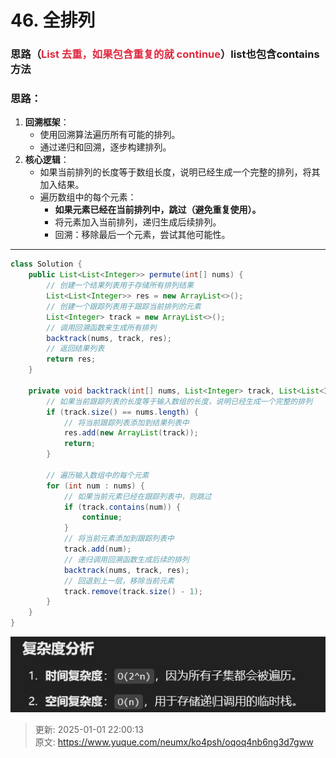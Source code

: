 # 46. 全排列

### 思路（<font style="color:#DF2A3F;">List 去重，如果包含重复的就 continue</font>）list也包含contains方法
### 思路：
1. **回溯框架**：
    - 使用回溯算法遍历所有可能的排列。
    - 通过递归和回溯，逐步构建排列。
2. **核心逻辑**：
    - 如果当前排列的长度等于数组长度，说明已经生成一个完整的排列，将其加入结果。
    - 遍历数组中的每个元素：
        * **如果元素已经在当前排列中，跳过（避免重复使用）。**
        * 将元素加入当前排列，递归生成后续排列。
        * 回溯：移除最后一个元素，尝试其他可能性。

---

```java
class Solution {
    public List<List<Integer>> permute(int[] nums) {
        // 创建一个结果列表用于存储所有排列结果
        List<List<Integer>> res = new ArrayList<>();
        // 创建一个跟踪列表用于跟踪当前排列的元素
        List<Integer> track = new ArrayList<>();
        // 调用回溯函数来生成所有排列
        backtrack(nums, track, res);
        // 返回结果列表
        return res;
    }

    private void backtrack(int[] nums, List<Integer> track, List<List<Integer>> res) {
        // 如果当前跟踪列表的长度等于输入数组的长度，说明已经生成一个完整的排列
        if (track.size() == nums.length) {
            // 将当前跟踪列表添加到结果列表中
            res.add(new ArrayList(track));
            return;
        }

        // 遍历输入数组中的每个元素
        for (int num : nums) {
            // 如果当前元素已经在跟踪列表中，则跳过
            if (track.contains(num)) {
                continue;
            }
            // 将当前元素添加到跟踪列表中
            track.add(num);
            // 递归调用回溯函数生成后续的排列
            backtrack(nums, track, res);
            // 回退到上一层，移除当前元素
            track.remove(track.size() - 1);
        }
    }
}
```

![1735739220047-9c75597e-5c35-45ff-9133-b0598574bd93.png](./img/QOR63t6n40kCDRgN/1735739220047-9c75597e-5c35-45ff-9133-b0598574bd93-040542.png)







> 更新: 2025-01-01 22:00:13  
> 原文: <https://www.yuque.com/neumx/ko4psh/oqoq4nb6ng3d7gww>